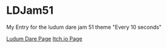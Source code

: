 # LDJam51
My Entry for the ludum dare jam 51 theme "Every 10 seconds"

[Ludum Dare Page](https://ldjam.com/events/ludum-dare/51/square-in-10-seconds-or-less)
[Itch.io Page](https://caresle.itch.io/square-in-10-seconds-or-less) 
